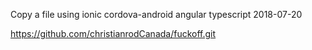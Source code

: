 Copy a file using ionic cordova-android angular typescript 2018-07-20

https://github.com/christianrodCanada/fuckoff.git
